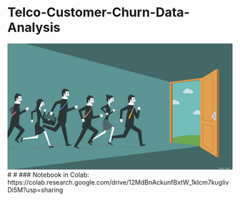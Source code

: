 # Telco-Customer-Churn-Data-Analysis

<img src="app_image.jpg">
#
#
### Notebook in Colab: https://colab.research.google.com/drive/12MdBnAckunfBxtW_1klcm7kugIivDi5M?usp=sharing
